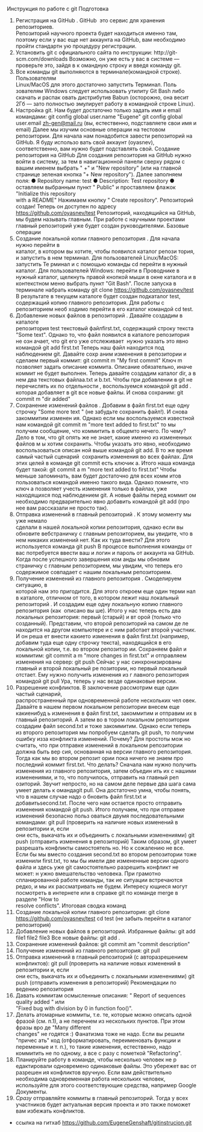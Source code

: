 Инструкция по работе с git 
Подготовка 
1. Регистрация на GitHub     . GitHub ­ это сервис для хранения репозиториев.                
Репозиторий научного проекта будет находиться именно там,                       поэтому если у вас
еще нет аккаунта на GitHub, вам необходимо пройти стандартн                     ую процедуру
регистрации. 
2. Установить git с официального сайта по инструкции: http://git­scm.com/downloads
Возможно, он уже есть у вас в системе — проверьте это, зайдя в к                               омандную строку
и введя команду git. 
3. Все команды git выполняются в           терминале(командной строке). Пользователям      
Linux/MacOS для этого достаточно запустить Терминал. Поль                 зователям Windows
следует использовать утилиту Git Bash либо скачать и распак                     овать дистрибутив
Babun                        (осторожно, она весит 2Гб — зато полностью эмулирует работу в командной
строке Linux). 
4. Настройка git. Нам будет достаточно только задать имя и email командами: 
    git config ­­global user.name "Eugene" 
    git config ­­global user.email zh-gen@mail.ru
(вы, естественно, подставляете свои имя и email) 
Далее мы изучим основные операции на тестовом репозитории.                       Для начала нам
понадобится завести репозиторий на GitHub. Я буду использо                       вать свой аккаунт (oyasnev),
соответственно, вам нужно будет подставлять свой. 
Создание репозитория на GitHub 
Для создания репозитория на GitHub нужно войти в систему, за                         тем в навигационной
панели сверху рядом с вашим именем выбрать "                   +" и "New repository" (или на главной        
странице зеленая кнопка "+ New repository"). Далее заполняем поля: 
● Repository name: test 
● Description: Test repository 
● оставляем выбранным пункт "               Public" и проставляем флажок "Initialize this repository      
with a README" 
Нажимаем кнопку "     Create repository". Репозиторий создан! Теперь он доступен по адресу                
https://github.com/oyasnev/test 
Репозиторий, находящийся на GitHub, мы будем называть                       главным. При работе с
научными проектами главный репозиторий уже будет создан руководителями. 
Базовые операции 
1. Создание локальной копии главного репозитория         . Для начала нужно перейти в            
каталог, в котором вы хотите, чтобы появился каталог репози                         тория, и запустить в
нем терминал. Для пользователей Linux/MacOS: запустить Те                     рминал и с помощью
команды                       cd перейти в нужный каталог. Для пользователей Windows: перейти в
Проводнике в нужный каталог, щелкнуть правой кнопкой мыши в                           окне каталога и в
контекстном меню выбрать пункт "Git Bash". 
После запуска в терминале набрать команду 
    git clone https://github.com/oyasnev/test 
В результате в текущем каталоге будет создан подкаталог                     test, содержащий
копию главного репозитория. Для работы с репозиторием необ                       ходимо перейти в его
каталог командой cd test. 
2. Добавление новых файлов в репозиторий         . Давайте создадим в каталоге          
репозитория                 test текстовый файлfirst.txt, содержащий строку текста "Some
text". Однако то, что файл появился в каталоге репозитория не озн                             ачает, что git его
уже отслеживает ­ нужно указать это явно командой 
    git add first.txt 
Теперь наш файл находится под наблюдением git. Давайте сохр                       аним изменения в
репозитории и сделаем первый коммит: 
    git commit ­m "My first commit" 
Ключ                   ­m позволяет задать описание коммита. Описание обязательно, иначе
коммит не будет выполнен. 
Теперь давайте создадим каталог                           dir, а в нем два текстовых файлаa.txt и
b.txt. Чтобы при добавлении в git не перечислять их по отдельности                      ,
воспользуемся командой 
    git add .
которая добавляет в git все новые файлы. И снова сохраним: 
    git commit ­m "dir added"
3. Сохранение изменений файлов     . Добавим в файл                 first.txt еще одну строчку
"Some more text     " (не забудьте сохранить файл!). И снова закоммитим изменен                   ия.
Однако если мы воспользуемся известной нам командой
    git commit ­m "more text added to first.txt"
то мы получим сообщение, что коммитить в общем­то нечего. По                           чему? Дело в том,
что git опять же не знает, какие именно из измененных файлов м                             ы хотим сохранить.
Чтобы указать это явно, необходимо воспользоваться описан                   ной выше командой
git add. В то же время самый частый сценарий ­ сохранить изменения во                           всех
файлах. Для этих целей в команде git commit есть ключик ­a. 
Итого наша команда будет такой: 
    git commit ­a ­m "more text added to first.txt"
Чтобы меньше запоминать, вам будет достаточно для всех комм                     итов пользоваться
командой именно такого вида. 
Однако помните, что ключ                         ­a позволяет учесть изменения только в файлах, уже
находящихся под наблюдением git. А новые файлы перед коммит                     ом необходимо
предварительно явно добавить командой         git add            (про нее вам рассказали не
просто так). 
4. Отправка изменений в главный репозиторий         . К этому моменту мы уже немало              
сделали в нашей локальной копии репозитория, однако если вы                     обновите
веб­страничку с главным репозиторием, вы увидите, что в нем                       никаких изменений
нет. Как их туда внести? Для этого используется команда 
    git push
В процессе выполнения команды от вас потребуется ввести ваш                         и логин и пароль
от аккаунта на GitHub. Когда после успешного завершения ком                       анды мы обновим
страничку с главным репозиторием, мы увидим, что теперь его                     содержимое
совпадает с нашим локальным репозиторием. 
5. Получение изменений из главного репозитория         . Смоделируем ситуацию, в        
которой нам это пригодится. Для этого откроем еще один терми                         нал в каталоге,
отличном от того, в котором лежит наш локальный репозиторий                         . И создадим еще
одну локальную копию главного репозитория (как ­ описано вы                         ше). Итого у нас
теперь есть два локальных репозитория: первый (старый) и вт                       орой (только что
созданный). Представим, что второй репозиторий на самом де                     ле находится на
другом компьютере и с ним работает второй участник. И он реша                           ет внести какие­то
изменения в файл                       first.txt (например, добавим туда еще одну строчку текста),
находящийся в его локальной копии, т.е. во втором репозитор                       ии. Сохраняем файл
и коммитим: 
    git commit ­a ­m "more changes in first.txt"
и отправляем изменения на сервер: 
    git push
Сейчас у нас синхронизированы главный и второй локальный ре                     позитории, но
первый локальный отстает. Ему нужно получить изменения из г                   лавного
репозитория командой 
    git pull
Ура, теперь у нас везде одинаковые версии. 
6. Разрешение конфликтов. В заключение рассмотрим еще один частый сценарий,                
распространенный при одновременной работе нескольких чел                 овек. Давайте в
нашем первом локальном репозитории внесем еще какие­нибуд                     ь изменения в файл
first.txt, закоммитим и отправим их в главный репозиторий. А затем во в                         тором
локальном репозитории создадим файл                   second.txt и тоже закоммитим. Однако
если теперь из второго репозитория мы попробуем сделать                git push, то получим      
ошибку из­за конфликта изменений. Почему? Для простоты мож                       но считать, что при
отправке изменений в локальном репозитории должна быть вер                     сия, основанная на
версии главного репозитория. Тогда как мы во втором репозит                         ории пока ничего не
знаем про последний коммит                     first.txt. Что делать? Сначала нам нужно
получить изменения из главного репозитория, затем объедин                     ить их с нашими
изменениями, и то, что получилось, отправить на главный реп                     озиторий. Звучит
непросто, но на самом деле первые два шага сама умеет делать к                         омандаgit
pull. Она достаточно умна, чтобы понять, что в нашем случае надо о                         бновить
файл                     first.txt и добавитьsecond.txt. После чего нам остается просто
отправить изменения командой git push. 
Итого получаем, что при отправке изменений безопасно польз                   оваться двумя
последовательными командами: 
git pull (проверить на наличие новых изменений в репозитории и, если                  
они есть, выкачать их и объединить с локальными изменениями)
    git push  (отправить изменения в репозиторий)
Таким образом, git умеет разрешать конфликты самостоятель                     но. Но к сожалению
не все. Если бы мы вместо создания                         second.txt во втором репозитории тоже
изменили                         first.txt, то мы бы имели две измененные версии одного файла и
здесь уже git самостоятельно разрешить конфликт не может: н                     ужно вмешательство
человека. При грамотно спланированной работе команды, так                 ие ситуации
встречаются редко, и мы их рассматривать не будем. Интересу                     ющиеся могут
посмотреть в интернете или в справке git по команде                         merge в разделе "How to   
resolve conflicts". 
Итоговая сводка команд 
1. Создание локальной копии главного репозитория: 
    git clone https://github.com/oyasnev/test
    cd test  (не забыть перейти в каталог репозитория)
2. Добавление новых файлов в репозиторий. 
Избранные файлы: 
    git add file1 file2 file3
Все новые файлы: 
    git add .
3. Сохранение изменений файлов: 
    git commit ­am "commit description" 
4. Получение изменений из главного репозитория: 
    git pull
5. Отправка изменений в главный репозиторий (с авторазрешением конфликтов): 
git pull (проверить на наличие новых изменений в репозитории и, если                  
они есть, выкачать их и объединить с локальными изменениями)
    git push  (отправить изменения в репозиторий)
Рекомендации по ведению репозитория 
1. Давать коммитам осмысленные описания: "         Report of sequences quality added         " или    
"Fixed bug with division by 0 in function foo()". 
2. Делать атомарные коммиты, т.е. те, которые можно описать                       одной фразой (см.
п.1), а не перечнем из нескольких пунктов. При этом фразы вро                       де "Many different    
changes" не годятся :) Фанатизма тоже не надо. Если вы решили "причес                           ать" код
(отформатировать, переименовать функции и переменные и т.                   п.), то такие
изменения, естественно, надо коммитить не по одному, а все с                         разу с пометкой
"Refactoring". 
3. Планируйте работу в команде, чтобы несколько человек не р                   едактировали
одновремено одинаковые файлы. Это убережет вас от разрешен                   ия конфликтов
вручную. Если вам действительно необходима одновременная                 работа нескольких
человек, используйте для этого соответствующие средства,                 например Google
Документы. 
4. *Сразу* отправляйте коммиты в главный репозиторий. Тогда у                       всех участников будет
актуальная версия проекта и это также поможет вам избежать конфликтов. 

* ссылка на гитхаб https://github.com/EugeneGenshaft/gitinstrucion.git
